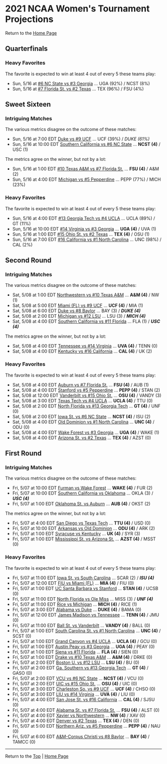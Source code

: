 <a name="top"></a>  
# 2021 NCAA Women's Tournament Projections

Return to the [Home Page](../../index.md)

## Quarterfinals

### Heavy Favorites

The favorite is expected to win at least 4 out of every 5 these teams play:

- Sun, 5/16 at          	[#6 NC State vs #3 Georgia](./matches/R4_17-24_NCST_vs_UGA.md) ... UGA (92%) / NCST (8%)
- Sun, 5/16 at          	[#7 Florida St. vs #2 Texas](./matches/R4_25-32_FSU_vs_TEX.md) ... TEX (96%) / FSU (4%)
## Sweet Sixteen

### Intriguing Matches

The various metrics disagree on the outcome of these matches:

- Sun, 5/16 at  7:00 EDT	[Duke vs #9 UCF](./matches/R3_7-12_DUKE_vs_UCF.md) ... UCF (39%) / <i>DUKE (61%)</i>
- Sun, 5/16 at 10:00 EDT	[Southern California vs #6 NC State](./matches/R3_31-36_USC_vs_NCST.md) ... <b>NCST (4)</b> / USC (1)

The metrics agree on the winner, but not by a lot:

- Sun, 5/16 at  1:00 EDT	[#10 Texas A&M vs #7 Florida St.](./matches/R3_37-42_AM_vs_FSU.md) ... <b>FSU (4)</b> / A&M (2)
- Sun, 5/16 at  4:00 EDT	[Michigan vs #5 Pepperdine](./matches/R3_13-18_MICH_vs_PEPP.md) ... PEPP (77%) / MICH (23%)

### Heavy Favorites

The favorite is expected to win at least 4 out of every 5 these teams play:

- Sun, 5/16 at  4:00 EDT	[#13 Georgia Tech vs #4 UCLA](./matches/R3_19-24_GT_vs_UCLA.md) ... UCLA (89%) / GT (11%)
- Sun, 5/16 at 10:00 EDT	[#14 Virginia vs #3 Georgia](./matches/R3_25-30_UVA_vs_UGA.md) ... <b>UGA (4)</b> / UVA (1)
- Sun, 5/16 at  1:00 EDT	[#15 Ohio St. vs #2 Texas](./matches/R3_43-48_OSU_vs_TEX.md) ... <b>TEX (4)</b> / OSU (1)
- Sun, 5/16 at  7:00 EDT	[#16 California vs #1 North Carolina](./matches/R3_1-6_CAL_vs_UNC.md) ... UNC (98%) / CAL (2%)
## Second Round

### Intriguing Matches

The various metrics disagree on the outcome of these matches:

- Sat, 5/08 at  1:00 EDT	[Northwestern vs #10 Texas A&M](./matches/R2_53-56_NW_vs_AM.md) ... <b>A&M (4)</b> / NW (1)
- Sat, 5/08 at  5:00 EDT	[Miami (FL) vs #9 UCF](./matches/R2_9-12_MIA_vs_UCF.md) ... <b>UCF (4)</b> / MIA (1)
- Sat, 5/08 at  6:00 EDT	[Duke vs #8 Baylor](./matches/R2_13-16_DUKE_vs_BAY.md) ... BAY (3) / <b><i>DUKE (4)</i></b>
- Sat, 5/08 at  2:00 EDT	[Michigan vs #12 LSU](./matches/R2_21-24_MICH_vs_LSU.md) ... LSU (3) / <b><i>MICH (4)</i></b>
- Sat, 5/08 at  4:00 EDT	[Southern California vs #11 Florida](./matches/R2_41-44_USC_vs_FLA.md) ... FLA (1) / <b><i>USC (4)</i></b>

The metrics agree on the winner, but not by a lot:

- Sat, 5/08 at  4:00 EDT	[Tennessee vs #14 Virginia](./matches/R2_37-40_TENN_vs_UVA.md) ... <b>UVA (4)</b> / TENN (0)
- Sat, 5/08 at  4:00 EDT	[Kentucky vs #16 California](./matches/R2_5-8_UK_vs_CAL.md) ... <b>CAL (4)</b> / UK (2)

### Heavy Favorites

The favorite is expected to win at least 4 out of every 5 these teams play:

- Sat, 5/08 at  4:00 EDT	[Auburn vs #7 Florida St.](./matches/R2_49-52_AUB_vs_FSU.md) ... <b>FSU (4)</b> / AUB (1)
- Sat, 5/08 at  4:00 EDT	[Stanford vs #5 Pepperdine](./matches/R2_17-20_STAN_vs_PEPP.md) ... <b>PEPP (4)</b> / STAN (2)
- Sat, 5/08 at 12:00 EDT	[Vanderbilt vs #15 Ohio St.](./matches/R2_57-60_VANDY_vs_OSU.md) ... <b>OSU (4)</b> / VANDY (3)
- Sat, 5/08 at  3:00 EDT	[Texas Tech vs #4 UCLA](./matches/R2_29-32_TTU_vs_UCLA.md) ... <b>UCLA (4)</b> / TTU (0)
- Sat, 5/08 at  2:00 EDT	[North Florida vs #13 Georgia Tech](./matches/R2_25-28_UNF_vs_GT.md) ... <b>GT (4)</b> / UNF (0)
- Sat, 5/08 at  2:00 EDT	[Iowa St. vs #6 NC State](./matches/R2_45-48_ISU_vs_NCST.md) ... <b>NCST (4)</b> / ISU (2)
- Sat, 5/08 at  4:00 EDT	[Old Dominion vs #1 North Carolina](./matches/R2_1-4_ODU_vs_UNC.md) ... <b>UNC (4)</b> / ODU (0)
- Sat, 5/08 at  4:00 EDT	[Wake Forest vs #3 Georgia](./matches/R2_33-36_WAKE_vs_UGA.md) ... <b>UGA (4)</b> / WAKE (1)
- Sat, 5/08 at  4:00 EDT	[Arizona St. vs #2 Texas](./matches/R2_61-64_AZST_vs_TEX.md) ... <b>TEX (4)</b> / AZST (0)
## First Round

### Intriguing Matches

The various metrics disagree on the outcome of these matches:

- Fri, 5/07 at 10:00 EDT	[Furman vs Wake Forest](./matches/R1_35-36_FUR_vs_WAKE.md) ... <b>WAKE (4)</b> / FUR (2)
- Fri, 5/07 at 10:00 EDT	[Southern California vs Oklahoma](./matches/R1_43-44_USC_vs_OKLA.md) ... OKLA (3) / <b><i>USC (4)</i></b>
- Fri, 5/07 at  1:00 EDT	[Oklahoma St. vs Auburn](./matches/R1_51-52_OKST_vs_AUB.md) ... <b>AUB (4)</b> / OKST (2)

The metrics agree on the winner, but not by a lot:

- Fri, 5/07 at  4:00 EDT	[San Diego vs Texas Tech](./matches/R1_29-30_USD_vs_TTU.md) ... <b>TTU (4)</b> / USD (0)
- Fri, 5/07 at 10:00 EDT	[Arkansas vs Old Dominion](./matches/R1_3-4_ARK_vs_ODU.md) ... <b>ODU (4)</b> / ARK (2)
- Fri, 5/07 at  1:00 EDT	[Syracuse vs Kentucky](./matches/R1_5-6_SYR_vs_UK.md) ... <b>UK (4)</b> / SYR (3)
- Fri, 5/07 at  1:00 EDT	[Mississippi St. vs Arizona St.](./matches/R1_61-62_MSST_vs_AZST.md) ... <b>AZST (4)</b> / MSST (0)

### Heavy Favorites

The favorite is expected to win at least 4 out of every 5 these teams play:

- Fri, 5/07 at 11:00 EDT	[Iowa St. vs South Carolina](./matches/R1_45-46_ISU_vs_SCAR.md) ... SCAR (2) / <b><i>ISU (4)</i></b>
- Fri, 5/07 at 12:00 EDT	[FIU vs Miami (FL)](./matches/R1_11-12_FIU_vs_MIA.md) ... <b>MIA (4)</b> / FIU (0)
- Fri, 5/07 at  1:00 EDT	[UC Santa Barbara vs Stanford](./matches/R1_19-20_UCSB_vs_STAN.md) ... <b>STAN (4)</b> / UCSB (0)
- Fri, 5/07 at 11:00 EDT	[North Florida vs Ole Miss](./matches/R1_27-28_UNF_vs_MISS.md) ... MISS (3) / <b><i>UNF (4)</i></b>
- Fri, 5/07 at 11:00 EDT	[Rice vs Michigan](./matches/R1_21-22_RICE_vs_MICH.md) ... <b>MICH (4)</b> / RICE (1)
- Fri, 5/07 at  3:00 EDT	[Alabama vs Duke](./matches/R1_13-14_BAMA_vs_DUKE.md) ... <b>DUKE (4)</b> / BAMA (0)
- Fri, 5/07 at 12:00 EDT	[James Madison vs Tennessee](./matches/R1_37-38_JMU_vs_TENN.md) ... <b>TENN (4)</b> / JMU (0)
- Fri, 5/07 at 11:00 EDT	[Ball St. vs Vanderbilt](./matches/R1_59-60_BALL_vs_VANDY.md) ... <b>VANDY (4)</b> / BALL (0)
- Fri, 5/07 at  1:00 EDT	[South Carolina St. vs #1 North Carolina](./matches/R1_1-2_SCST_vs_UNC.md) ... <b>UNC (4)</b> / SCST (0)
- Fri, 5/07 at  1:00 EDT	[Grand Canyon vs #4 UCLA](./matches/R1_31-32_GCU_vs_UCLA.md) ... <b>UCLA (4)</b> / GCU (0)
- Fri, 5/07 at  1:00 EDT	[Austin Peay vs #3 Georgia](./matches/R1_33-34_PEAY_vs_UGA.md) ... <b>UGA (4)</b> / PEAY (0)
- Fri, 5/07 at  1:00 EDT	[Siena vs #11 Florida](./matches/R1_41-42_SIEN_vs_FLA.md) ... <b>FLA (4)</b> / SIEN (0)
- Fri, 5/07 at  1:00 EDT	[Drake vs #10 Texas A&M](./matches/R1_55-56_DRKE_vs_AM.md) ... <b>A&M (4)</b> / DRKE (0)
- Fri, 5/07 at  2:00 EDT	[Boston U. vs #12 LSU](./matches/R1_23-24_BU_vs_LSU.md) ... <b>LSU (4)</b> / BU (0)
- Fri, 5/07 at  2:00 EDT	[Ga. Southern vs #13 Georgia Tech](./matches/R1_25-26_GASO_vs_GT.md) ... <b>GT (4)</b> / GASO (0)
- Fri, 5/07 at  2:00 EDT	[VCU vs #6 NC State](./matches/R1_47-48_VCU_vs_NCST.md) ... <b>NCST (4)</b> / VCU (0)
- Fri, 5/07 at  2:00 EDT	[UIC vs #15 Ohio St.](./matches/R1_57-58_UIC_vs_OSU.md) ... <b>OSU (4)</b> / UIC (0)
- Fri, 5/07 at  3:00 EDT	[Charleston So. vs #9 UCF](./matches/R1_9-10_CHSO_vs_UCF.md) ... <b>UCF (4)</b> / CHSO (0)
- Fri, 5/07 at  3:00 EDT	[LIU vs #14 Virginia](./matches/R1_39-40_LIU_vs_UVA.md) ... <b>UVA (4)</b> / LIU (0)
- Fri, 5/07 at  4:00 EDT	[San Jose St. vs #16 California](./matches/R1_7-8_SJSU_vs_CAL.md) ... <b>CAL (4)</b> / SJSU (0)
- Fri, 5/07 at  4:00 EDT	[Alabama St. vs #7 Florida St.](./matches/R1_49-50_ALST_vs_FSU.md) ... <b>FSU (4)</b> / ALST (0)
- Fri, 5/07 at  4:00 EDT	[Xavier vs Northwestern](./matches/R1_53-54_XAV_vs_NW.md) ... <b>NW (4)</b> / XAV (0)
- Fri, 5/07 at  4:00 EDT	[Denver vs #2 Texas](./matches/R1_63-64_DEN_vs_TEX.md) ... <b>TEX (4)</b> / DEN (0)
- Fri, 5/07 at  5:00 EDT	[Northern Ariz. vs #5 Pepperdine](./matches/R1_17-18_NAU_vs_PEPP.md) ... <b>PEPP (4)</b> / NAU (0)
- Fri, 5/07 at  6:00 EDT	[A&M-Corpus Christi vs #8 Baylor](./matches/R1_15-16_TAMCC_vs_BAY.md) ... <b>BAY (4)</b> / TAMCC (0)
  
------
Return to the [Top](#top) &#124; [Home Page](../../index.md)
